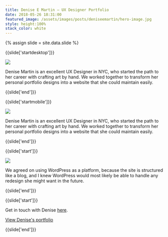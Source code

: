 ```yaml
---
title: Denise E Martin — UX Designer Portfolio
date: 2018-05-26 18:31:00 
featured_image: /assets/images/posts/deniseemartin/hero-image.jpg
style: height:100%
stack_color: white
---
```

{% assign slide = site.data.slide %}

{{slide['startdesktop']}}

<div style='padding-top:0' ><img class='full-width' src='{{ site.url }}/assets/images/posts/deniseemartin/hero.png'></div>

Denise Martin is an excellent UX Designer in NYC, who started the path to her career with crafting art by hand. We worked together to transform her personal portfolio designs into a website that she could maintain easily.

{{slide['end']}}

{{slide['startmobile']}}

<div><img src='{{ site.url }}/assets/images/posts/deniseemartin/hero.png'></div>

Denise Martin is an excellent UX Designer in NYC, who started the path to her career with crafting art by hand. We worked together to transform her personal portfolio designs into a website that she could maintain easily.

{{slide['end']}}

{{slide['start']}}

<div><img src='{{ site.url }}/assets/images/posts/deniseemartin/denise-2.png'></div>

We agreed on using WordPress as a platform, because the site is structured like a blog, and I knew WordPress would most likely be able to handle any redesign she might want in the future.

{{slide['end']}}

{{slide['start']}}

Get in touch with Denise <a href='https://deniseemartin.com/contact/' target='_blank'>here</a>.

<a class='link-button-2' href='https://deniseemartin.com/' target='_blank'>View Denise's portfolio</a>

{{slide['end']}}
